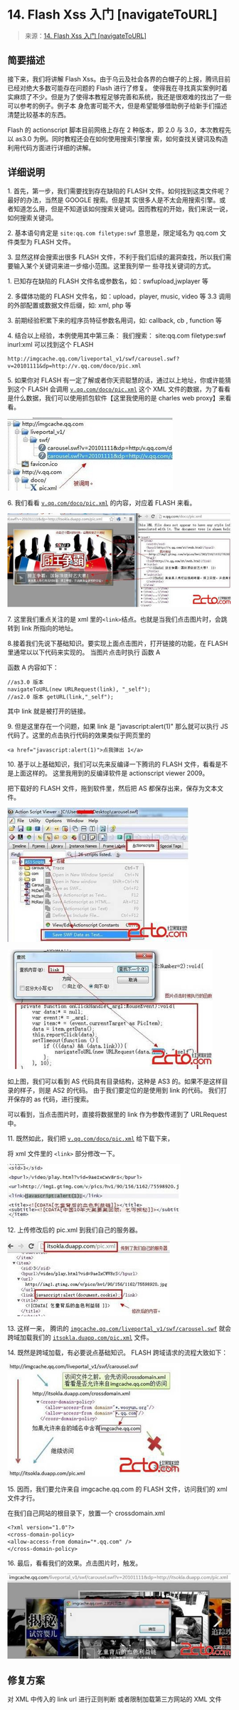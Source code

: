 # 14\. Flash Xss 入门 [navigateToURL]

> 来源：[14\. Flash Xss 入门 [navigateToURL]](http://www.wooyun.org/bugs/wooyun-2010-016512)

## 简要描述

接下来，我们将讲解 Flash Xss。由于乌云及社会各界的白帽子的上报，腾讯目前已经对绝大多数可能存在问题的 Flash 进行了修复。 使得我在寻找真实案例时着实麻烦了不少。但是为了使得本教程足够完善和系统，我还是很艰难的找出了一些可以参考的例子。例子本 身危害可能不大，但是希望能够借助例子给新手们描述清楚比较基本的东西。

Flash 的 actionscript 脚本目前网络上存在 2 种版本，即 2.0 与 3.0，本次教程先以 as3.0 为例。同时教程还会在如何使用搜索引擎搜 索，如何查找关键词及构造利用代码方面进行详细的讲解。

## 详细说明

1\. 首先，第一步，我们需要找到存在缺陷的 FLASH 文件。如何找到这类文件呢？最好的办法，当然是 GOOGLE 搜索。但是其 实很多人是不太会用搜索引擎。或者知道怎么用，但是不知道该如何搜索关键词。因而教程的开始，我们来说一说，如何搜索关键词。

2\. 基本语句肯定是 `site:qq.com filetype:swf` 意思是，限定域名为 qq.com 文件类型为 FLASH 文件。

3\. 显然这样会搜索出很多 FLASH 文件，不利于我们后续的漏洞查找，所以我们需要输入某个关键词来进一步缩小范围。这里我列举一 些寻找关键词的方式。

1\. 已知存在缺陷的 FLASH 文件名或参数名，如：swfupload,jwplayer 等

2\. 多媒体功能的 FLASH 文件名，如：upload，player, music, video 等 3.3 调用的外部配置或数据文件后缀，如: xml, php 等

3\. 前期经验积累下来的程序员特征参数名用词，如: callback, cb , function 等

4\. 结合以上经验，本例使用其中第三条： 我们搜索： site:qq.com filetype:swf inurl:xml 可以找到这个 FLASH

```
http://imgcache.qq.com/liveportal_v1/swf/carousel.swf?v=20101111&dp=http://v.qq.com/doco/pic.xml 
```

5\. 如果你对 FLASH 有一定了解或者你天资聪慧的话，通过以上地址，你或许能猜到这个 FLASH 会调用 [`v.qq.com/doco/pic.xml`](http://v.qq.com/doco/pic.xml) 这个 XML 文件的数据，为了看看是什么数据，我们可以使用抓包软件【这里我使用的是 charles web proxy】来看看。

![image](img/Image_070.jpg)

6\. 我们看看 [`v.qq.com/doco/pic.xml`](http://v.qq.com/doco/pic.xml) 的内容，对应着 FLASH 来看。

![image](img/Image_071.jpg)

7\. 这里我们重点关注的是 xml 里的`<link>`结点。也就是当我们点击图片时，会跳转到 link 所指向的地址。

8.接着我们先说下基础知识。要实现上面点击图片，打开链接的功能，在 FLASH 里通常以以下代码来实现的。 当图片点击时执行 函数 A

函数 A 内容如下：

```
//as3.0 版本
navigateToURL(new URLRequest(link), "_self");
//as2.0 版本 getURL(link,"_self"); 
```

其中 link 就是被打开的链接。

9\. 但是这里存在一个问题，如果 link 是 "javascript:alert(1)" 那么就可以执行 JS 代码了。这里的点击执行代码的效果类似于网页里的

```
<a href="javascript:alert(1)">点我弹出 1</a> 
```

10\. 基于以上基础知识，我们可以先来反编译一下腾讯的 FLASH 文件，看看是不是上面这样的。 这里我用到的反编译软件是 actionscript viewer 2009。

把下载好的 FLASH 文件，拖到软件里，然后把 AS 都保存出来，保存为文本文件。

![image](img/Image_072.jpg)

![image](img/Image_073.jpg)

如上图，我们可以看到 AS 代码具有目录结构，这种是 AS3 的。如果不是这样目录的样子，则是 AS2 的代码。 由于我们要定位的是使用到 link 的代码。 我们打开保存的 as 代码，进行搜索。

可以看到，当点击图片时，直接将数据里的 link 作为参数传递到了 URLRequest 中。

11\. 既然如此，我们把 [`v.qq.com/doco/pic.xml`](http://v.qq.com/doco/pic.xml) 给下载下来，

将 xml 文件里的 `<link>` 部分修改一下。

![image](img/Image_074.jpg)

12\. 上传修改后的 pic.xml 到我们自己的服务器。

![image](img/Image_075.jpg)

13\. 这样一来， 腾讯的 [`imgcache.qq.com/liveportal_v1/swf/carousel.swf`](http://imgcache.qq.com/liveportal_v1/swf/carousel.swf) 就会跨域加载我们的 [`itsokla.duapp.com/pic.xml`](http://itsokla.duapp.com/pic.xml) 文件。

14\. 既然是跨域加载，有必要说点基础知识。 FLASH 跨域请求的流程大致如下：

![image](img/Image_076.jpg)

15\. 因而，我们要允许来自 imgcache.qq.com 的 FLASH 文件，访问我们的 xml 文件才行。

在我们自己网站的根目录下，放置一个 crossdomain.xml

```
<?xml version="1.0"?>
<cross-domain-policy>
<allow-access-from domain="*.qq.com" />
</cross-domain-policy> 
```

16\. 最后，看看我们的效果。点击图片时，触发。

![image](img/Image_077.jpg)

## 修复方案

对 XML 中传入的 link url 进行正则判断 或者限制加载第三方网站的 XML 文件